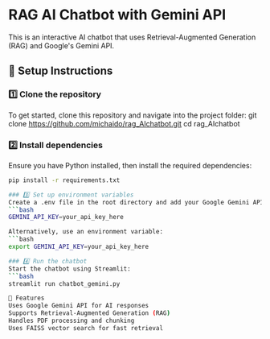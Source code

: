 # RAG AI Chatbot with Gemini API

This is an interactive AI chatbot that uses Retrieval-Augmented Generation (RAG) and Google's Gemini API.

## 🚀 Setup Instructions

### 1️⃣ Clone the repository
To get started, clone this repository and navigate into the project folder:
git clone https://github.com/michaido/rag_AIchatbot.git
cd rag_AIchatbot

### 2️⃣ Install dependencies
Ensure you have Python installed, then install the required dependencies:
```bash
pip install -r requirements.txt

### 3️⃣ Set up environment variables
Create a .env file in the root directory and add your Google Gemini API key:
```bash
GEMINI_API_KEY=your_api_key_here

Alternatively, use an environment variable:
```bash
export GEMINI_API_KEY=your_api_key_here

### 4️⃣ Run the chatbot
Start the chatbot using Streamlit:
```bash
streamlit run chatbot_gemini.py

📌 Features
Uses Google Gemini API for AI responses
Supports Retrieval-Augmented Generation (RAG)
Handles PDF processing and chunking
Uses FAISS vector search for fast retrieval
